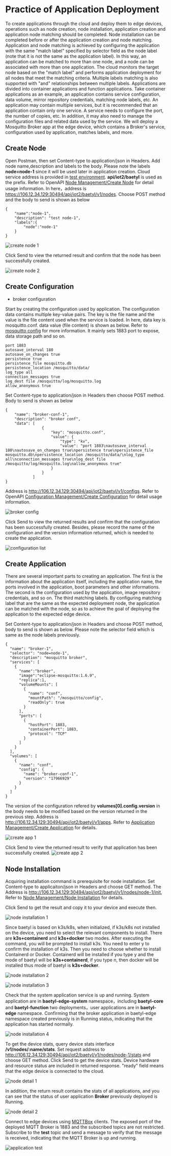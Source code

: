 # Practice of Application Deployment

To create applications through the cloud and deploy them to edge devices, operations such as node creation, node installation, application creation and application node matching should be completed. Node installation can be completed before or after the application creation and node matching.
Application and node matching is achieved by configuring the application with the same "match label" specified by selector field as the node label (note that it is not the same as the application label). In this way, an application can be matched to more than one node, and a node can be associated with more than one application. 
The cloud monitors the target node based on the "match label" and performs application deployment for all nodes that meet the matching criteria. Multiple labels matching is also supported with "and" relationships between multiple labels. Applications are divided into container applications and function applications. 
Take container applications as an example, an application contains service configuration, data volume, mirror repository credentials, matching node labels, etc. An application may contain multiple services, but it is recommended that an application contain only one service. A service needs to configure the port, the number of copies, etc. In addition, it may also need to manage the configuration files and related data used by the service. We will deploy a Mosquitto Broker app at the edge device, which contains a Broker's service, configuration used by application, matches labels, and more.

## Create Node
Open Postman, then set Content-type to application/json in Headers. Add node name,description and labels to the body. Please note the labels **node=node-1** since it will be used later in application creation. Cloud service address is provided in [test environment](https://docs.baetyl.io/zh_CN/latest/quickstart/test-env.html). **api/iot2/baetyl** is used as the prefix. Refer to OpenAPI [Node Management/Create Node](https://docs.baetyl.io/en/latest/_static/api.html#u521bu5efau8282u70b90a3ca20id3d22u521bu5efau8282u70b9223e203ca3e) for detail usage information. In here，address is https://106.12.34.129:30494/api/iot2/baetyl/v1/nodes. Choose POST method and the body to send is shown as below
```
{
    "name":"node-1",
    "description": "test node-1",
    "labels":{
        "node":"node-1"
    }
}
```
![create node 1](../images/practice/application-deployment/01-create-node-1.png)

Click Send to view the returned result and confirm that the node has been successfully created.

![create node 2](../images/practice/application-deployment/02-create-node-2.png)

## Create Configuration

* broker configuration
  
Start by creating the configuration used by application. The configuration data contains multiple key-value pairs. The key is the file name and the value is the file content used when the service is loaded.
In here, data key is mosquitto.conf. data value (file content) is shown as below. Refer to [mosquitto config](https://mosquitto.org/man/mosquitto-conf-5.html) for more information. It mainly sets 1883 port to expose, data storage path and so on.
```
port 1883
autosave_interval 180
autosave_on_changes true
persistence true
persistence_file mosquitto.db
persistence_location /mosquitto/data/
log_type all
connection_messages true
log_dest file /mosquitto/log/mosquitto.log
allow_anonymous true
```

Set Content-type to application/json in Headers then choose POST method. Body to send is shown as below
```
{
    "name": "broker-conf-1",
    "description": "broker conf",
    "data": [
                {
                    "key": "mosquitto.conf",
                    "value": {
                        "type": "kv",
                        "value": "port 1883\nautosave_interval 180\nautosave_on_changes true\npersistence true\npersistence_file mosquitto.db\npersistence_location /mosquitto/data/\nlog_type all\nconnection_messages true\nlog_dest file /mosquitto/log/mosquitto.log\nallow_anonymous true"
                    }
                }
            ]
}
```
Address is http://106.12.34.129:30494/api/iot2/baetyl/v1/configs. Refer to OpenAPI [Configuration Management/Create Configuration](https://docs.baetyl.io/en/latest/_static/api.html#u521bu5efau914du7f6eu98790a3ca20id3d22u521bu5efau914du7f6eu9879223e203ca3e) for detail usage information.

![broker config](../images/practice/application-deployment/03-create-conf-1.png)

Click Send to view the returned results and confirm that the configuration has been successfully created. Besides, please record the name of the configuration and the version information returned, which is needed to create the application.

![configuration list](../images/practice/application-deployment/04-create-conf-2.png)

## Create Application
There are several important parts to creating an application. The first is the information about the application itself, including the application name, the ports involved in the application, boot parameters and other informations. The second is the configuration used by the application, image repository credentials, and so on. The third matching labels. By configuring matching label that are the same as the expected deployment node, the application can be matched with the node, so as to achieve the goal of deploying the application to the expected edge device.

Set Content-type to application/json in Headers and choose POST method, body to send is shown as below. Please note the selector field which is same as the node labels previously.
```
{
  "name": "broker-1",
  "selector": "node=node-1",
  "description": "mosquitto broker",
  "services": [
    {
      "name":"broker",
      "image":"eclipse-mosquitto:1.6.9",
      "replica":1,
      "volumeMounts": [
        {
          "name": "conf",
          "mountPath": "/mosquitto/config",
          "readOnly": true
        }
      ],
      "ports": [
        {
          "hostPort": 1883,
          "containerPort": 1883,
          "protocol": "TCP"
        }
      ]
    }
  ],
  "volumes": [
    {
      "name": "conf",
      "config": {
        "name": "broker-conf-1",
        "version": "17966929"
      }
    }
  ]
}
```
The version of the configuration refered by **volumes[0].config.version** in the body needs to be modified based on the version returned in the previous step. Address is http://106.12.34.129:30494/api/iot2/baetyl/v1/apps. Refer to [Application Management/Create Application](https://docs.baetyl.io/en/latest/_static/api.html#u65b0u5efau5e94u75280a3ca20id3d22u65b0u5efau5e94u7528223e203ca3e) for details.


![create app 1](../images/practice/application-deployment/05-create-app-1.png)

Click Send to view the returned result to verify that application has been successfully created.
![create app 2](../images/practice/application-deployment/06-create-app-2.png)

## Node Installation
Acquiring installation command is prerequisite for node installation. Set Content-type to applicaiton/json in Headers and choose GET method. The Address is http://106.12.34.129:30494/api/iot2/baetyl/v1/nodes/node-1/init, Refer to [Node Management/Node Installation](https://docs.baetyl.io/en/latest/_static/api.html#u83b7u53d6u5b89u88c5u547du4ee40a3ca20id3d22u83b7u53d6u5b89u88c5u547du4ee4223e203ca3e) for details.

Click Send to get the result and copy it to your device and execute then.

![node installation 1](../images/practice/application-deployment/07-node-installation-1.png)

Since baetyl is based on k3s/k8s, when initialized, if k3s/k8s not installed on the device, you need to select the relevant components to install. There are **k3s+containerd** and **k3s+docker** two modes. After executing the command, you will be prompted to install k3s. You need to enter y to confirm the installation of k3s. Then you need to choose whether to install Containerd or Docker. Containerd will be installed if you type y and the mode of baetyl will be **k3s+containerd**, if you type n, then docker will be installed thus mode of baetyl is **k3s+docker**.

![node installation 2](../images/practice/application-deployment/08-node-installation-2.png)

![node installation 3](../images/practice/application-deployment/09-node-installation-3.png)

Check that the system application service is up and running. System application are in **baetyl-edge-system** namespace，including **baetyl-core** and **baetyl-function** two deployments，user applications are in **baetyl-edge** namespace. Confirming that the broker application in baetyl-edge namespace created previously is in Running status, indicating that the application has started normally.

![node installation 4](../images/practice/application-deployment/10-node-installation-4.png)

To get the device stats, query device stats interface **/v1/nodes/:name/stats**. Set request address to http://106.12.34.129:30494/api/iot2/baetyl/v1/nodes/node-1/stats and choose GET method. Click Send to get the device stats. Device hardware and resource status are included in returned response. "ready" field means that the edge device is connected to the cloud.

![node detail 1](../images/practice/application-deployment/11-query-node-stats-1.png)

In addition, the return result contains the stats of all applications, and you can see that the status of user application **Broker** previously deployed is Running.

![node detail 2](../images/practice/application-deployment/12-query-node-stats-2.png)

Connect to edge devices using [MQTTBox](http://workswithweb.com/html/mqttbox/downloads.html) clients. The exposed port of the deployed MQTT Broker is 1883 and the subscribed topics are not restricted. Subscribe to the **test** topic and send a message to verify that the message is received, indicating that the MQTT Broker is up and running.

![application test](../images/practice/application-deployment/13-application-test.png)

